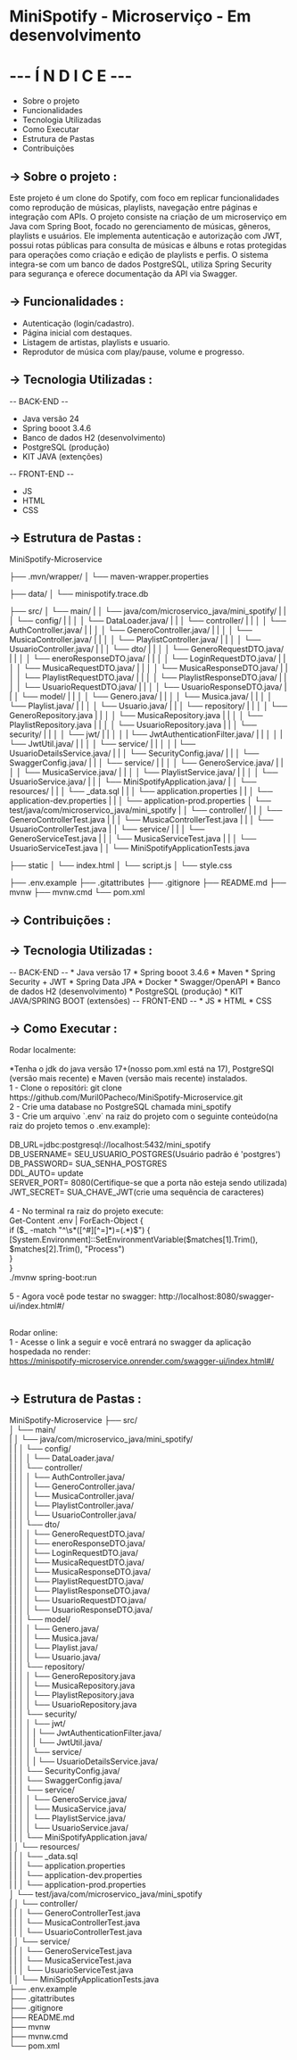 # MiniSpotify - Microserviço - Em desenvolvimento

<h1>--- Í N D I C E ---</h1>

* Sobre o projeto
* Funcionalidades
* Tecnologia Utilizadas
* Como Executar
* Estrutura de Pastas
* Contribuições
  

<h2>→ Sobre o projeto :</h2>
Este projeto é um clone do Spotify, com foco em replicar funcionalidades como reprodução de músicas, playlists, navegação entre páginas e integração com APIs. O projeto consiste na criação de um microserviço em Java com Spring Boot, focado no gerenciamento de músicas, gêneros, playlists e usuários. Ele implementa autenticação e autorização com JWT, possui rotas públicas para consulta de músicas e álbuns e rotas protegidas para operações como criação e edição de playlists e perfis. O sistema integra-se com um banco de dados PostgreSQL, utiliza Spring Security para segurança e oferece documentação da API via Swagger.

<h2>→ Funcionalidades :</h2>

  * Autenticação (login/cadastro).
  * Página inicial com destaques.
  * Listagem de artistas, playlists e usuario.
  * Reprodutor de música com play/pause, volume e progresso.

<h2>→ Tecnologia Utilizadas :</h2>

  -- BACK-END -- 
  * Java versão 24
  * Spring booot 3.4.6
  * Banco de dados H2 (desenvolvimento)
  * PostgreSQL (produção)
  * KIT JAVA (extenções)

  -- FRONT-END --
  * JS
  * HTML 
  * CSS


<h2>→ Estrutura de Pastas :</h2>

MiniSpotify-Microservice

├── .mvn/wrapper/
│ └── maven-wrapper.properties

├── data/
│ └── minispotify.trace.db

├── src/
│ └── main/
| │ └── java/com/microservico_java/mini_spotify/
| | │ └── config/
| | │ │ └── DataLoader.java/
| | │ └── controller/
| | │ │ └── AuthController.java/
| | │ │ └── GeneroController.java/
| | │ │ └── MusicaController.java/
| | │ │ └── PlaylistController.java/
| | │ │ └── UsuarioController.java/
| | │ └── dto/
| | │ │ └── GeneroRequestDTO.java/  
| | │ │ └── eneroResponseDTO.java/
| | │ │ └── LoginRequestDTO.java/
| | │ │ └── MusicaRequestDTO.java/
| | │ │ └── MusicaResponseDTO.java/
| | │ │ └── PlaylistRequestDTO.java/
| | │ │ └── PlaylistResponseDTO.java/
| | │ │ └── UsuarioRequestDTO.java/
| | │ │ └── UsuarioResponseDTO.java/
| | │ └── model/
| | │ │ └── Genero.java/
| | │ │ └── Musica.java/
| | │ │ └── Playlist.java/
| | │ │ └── Usuario.java/
| | │ └── repository/
| | │ │ └── GeneroRepository.java
| | │ │ └── MusicaRepository.java
| | │ │ └── PlaylistRepository.java
| | │ │ └── UsuarioRepository.java
| | │ └── security/
| | │ │ └── jwt/
| | │ │ | └── JwtAuthenticationFilter.java/
| | │ │ | └── JwtUtil.java/
| | │ │ └── service/
| | │ │ | └── UsuarioDetailsService.java/
| | │ └── SecurityConfig.java/
| | │ └── SwaggerConfig.java/
| | │ └── service/
| | │ │ └── GeneroService.java/
| | │ │ └── MusicaService.java/
| | │ │ └── PlaylistService.java/
| | │ │ └── UsuarioService.java/
| | │ └── MiniSpotifyApplication.java/
| │ └── resources/
| | │ └── _data.sql
| | │ └── application.properties
| | │ └── application-dev.properties
| | │ └── application-prod.properties
│ └── test/java/com/microservico_java/mini_spotify
| │ └── controller/
| | │ └── GeneroControllerTest.java
| | │ └── MusicaControllerTest.java
| | │ └── UsuarioControllerTest.java
| │ └── service/
| | │ └── GeneroServiceTest.java
| | │ └── MusicaServiceTest.java
| | │ └── UsuarioServiceTest.java
| │ └── MiniSpotifyApplicationTests.java

├── static
│ └── index.html
│ └── script.js
│ └── style.css

├── .env.example
├── .gitattributes
├── .gitignore
├── README.md
├── mvnw
├── mvnw.cmd
└── pom.xml

<h2>→ Contribuições :</h2>



<h2>→ Tecnologia Utilizadas :</h2>
 -- BACK-END --
 * Java versão 17
 * Spring booot 3.4.6
 * Maven
 * Spring Security + JWT
 * Spring Data JPA
 * Docker
 * Swagger/OpenAPI
 * Banco de dados H2 (desenvolvimento)
 * PostgreSQL (produção)
 * KIT JAVA/SPRING BOOT (extensões)
 -- FRONT-END --
 * JS
 * HTML
 * CSS

    
<h2>→ Como Executar :</h2>
Rodar localmente:
<br><br>
*Tenha o jdk do java versão 17+(nosso pom.xml está na 17), PostgreSQl (versão mais
recente) e Maven (versão mais recente) instalados.<br>
1 - Clone o repositóri: git clone
https://github.com/Muril0Pacheco/MiniSpotify-Microservice.git<br>
2 - Crie uma database no PostgreSQL chamada mini_spotify<br>
3 - Crie um arquivo `.env` na raiz do projeto com o seguinte conteúdo(na raiz do projeto
temos o .env.example):<br><br>
DB_URL=jdbc:postgresql://localhost:5432/mini_spotify<br>
DB_USERNAME= SEU_USUARIO_POSTGRES(Usuário padrão é 'postgres')<br>
DB_PASSWORD= SUA_SENHA_POSTGRES<br>
DDL_AUTO= update<br>
SERVER_PORT= 8080(Certifique-se que a porta não esteja sendo utilizada)<br>
JWT_SECRET= SUA_CHAVE_JWT(crie uma sequência de caracteres)<br>
<br>
4 - No terminal ra raiz do projeto execute:<br>
Get-Content .env | ForEach-Object {<br>
 if ($_ -match "^\s*([^#][^=]*)=(.*)$") {<br>
 [System.Environment]::SetEnvironmentVariable($matches[1].Trim(),
$matches[2].Trim(), "Process")<br>
 }<br>
}<br>
./mvnw spring-boot:run<br>
<br>5 - Agora você pode testar no swagger:
http://localhost:8080/swagger-ui/index.html#/
<br><br>


Rodar online:<br>
1 - Acesse o link a seguir e você entrará no swagger da aplicação hospedada no
render:<br>https://minispotify-microservice.onrender.com/swagger-ui/index.html#/
<br><br>
<h2>→ Estrutura de Pastas :</h2>
MiniSpotify-Microservice
├── src/<br>
│ └── main/<br>
| │ └── java/com/microservico_java/mini_spotify/<br>
| | │ └── config/<br>
| | │ │ └── DataLoader.java/<br>
| | │ └── controller/<br>
| | │ │ └── AuthController.java/<br>
| | │ │ └── GeneroController.java/<br>
| | │ │ └── MusicaController.java/<br>
| | │ │ └── PlaylistController.java/<br>
| | │ │ └── UsuarioController.java/<br>
| | │ └── dto/<br>
| | │ │ └── GeneroRequestDTO.java/<br>
| | │ │ └── eneroResponseDTO.java/<br>
| | │ │ └── LoginRequestDTO.java/<br>
| | │ │ └── MusicaRequestDTO.java/<br>
| | │ │ └── MusicaResponseDTO.java/<br>
| | │ │ └── PlaylistRequestDTO.java/<br>
| | │ │ └── PlaylistResponseDTO.java/<br>
| | │ │ └── UsuarioRequestDTO.java/<br>
| | │ │ └── UsuarioResponseDTO.java/<br>
| | │ └── model/<br>
| | │ │ └── Genero.java/<br>
| | │ │ └── Musica.java/<br>
| | │ │ └── Playlist.java/<br>
| | │ │ └── Usuario.java/<br>
| | │ └── repository/<br>
| | │ │ └── GeneroRepository.java<br>
| | │ │ └── MusicaRepository.java<br>
| | │ │ └── PlaylistRepository.java<br>
| | │ │ └── UsuarioRepository.java<br>
| | │ └── security/<br>
| | │ │ └── jwt/<br>
| | │ │ | └── JwtAuthenticationFilter.java/<br>
| | │ │ | └── JwtUtil.java/<br>
| | │ │ └── service/<br>
| | │ │ | └── UsuarioDetailsService.java/<br>
| | │ └── SecurityConfig.java/<br>
| | │ └── SwaggerConfig.java/<br>
| | │ └── service/<br>
| | │ │ └── GeneroService.java/<br>
| | │ │ └── MusicaService.java/<br>
| | │ │ └── PlaylistService.java/<br>
| | │ │ └── UsuarioService.java/<br>
| | │ └── MiniSpotifyApplication.java/<br>
| │ └── resources/<br>
| | │ └── _data.sql<br>
| | │ └── application.properties<br>
| | │ └── application-dev.properties<br>
| | │ └── application-prod.properties<br>
│ └── test/java/com/microservico_java/mini_spotify<br>
| │ └── controller/<br>
| | │ └── GeneroControllerTest.java<br>
| | │ └── MusicaControllerTest.java<br>
| | │ └── UsuarioControllerTest.java<br>
| │ └── service/<br>
| | │ └── GeneroServiceTest.java<br>
| | │ └── MusicaServiceTest.java<br>
| | │ └── UsuarioServiceTest.java<br>
| │ └── MiniSpotifyApplicationTests.java<br>
├── .env.example<br>
├── .gitattributes<br>
├── .gitignore<br>
├── README.md<br>
├── mvnw<br>
├── mvnw.cmd<br>
└── pom.xml<br>

